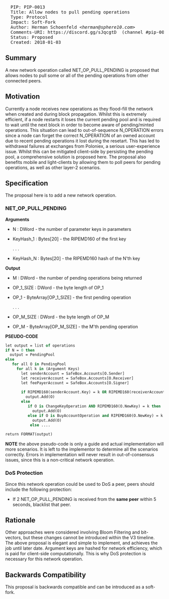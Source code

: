 <pre>
  PIP: PIP-0013
  Title: Allow nodes to pull pending operations
  Type: Protocol
  Impact: Soft-Fork
  Author: Herman Schoenfeld <i>&lt;herman@sphere10.com&gt;</i>
  Comments-URI: https://discord.gg/sJqcgtD  (channel #pip-0013)
  Status: Proposed
  Created: 2018-01-03
</pre>

## Summary

A new network operation called NET_OP_PULL_PENDING is proposed that allows nodes to pull some or all of the pending operations from other connected peers.

## Motivation

Currently a node receives new operations as they flood-fill the network when created and during block propagation. Whilst this is extremely efficient, if a node restarts it loses the current pending pool and is required to wait until the next block in order to become aware of pending/minted operations. This situation can lead to out-of-sequence N_OPERATION errors since a node can forget the correct N_OPERATION of an owned account due to recent pending operations it lost during the resetart. This has led to withdrawal failures at exchanges from Poloniex, a serious user-experience issue.  Whilst this can be mitigated client-side by persisting the pending pool, a comprehensive solution is proposed here. The proposal also benefits mobile and light-clients by allowing them to poll peers for pending operations, as well as other layer-2 scenarios.

## Specification

The proposal here is to add a new network operation. 

### NET_OP_PULL_PENDING

**Arguments** 
- N : DWord  - the number of parameter keys in parameters  
- KeyHash_1 : Bytes[20] - the RIPEMD160 of the first key

  .
  .
  .
 
- KeyHash_N : Bytes[20] - the RIPEMD160 hash of the N'th key

**Output**
- M : DWord - the number of pending operations being returned
- OP_1_SIZE : DWord - the byte length of OP_1
- OP_1 - ByteArray[OP_1_SIZE] - the first pending operation

  .
  .
  .
 
- OP_M_SIZE : DWord - the byte length of OP_M
- OP_M - ByteArray[OP_M_SIZE] - the M'th pending operation

**PSEUDO-CODE**
```pascal
let output = list of operations 
if N = 0 then
  output = PendingPool
else
   for all O in PendingPool
     for all k in (Argument Keys)
       let senderAccount = SafeBox.Accounts[O.Sender]
       let receiverAccount = SafeBox.Accounts[O.Receiver]
       let feePayerAccount = SafeBox.Accounts[O.Signer]
       
       if RIPEMD160(senderAccount.Key) = k OR RIPEMD160(receiverAccount.Key) = k OR RIPEMD160(feePayerAccount.Key) = k then
         output.Add(O)
       else
          if O is ChangeKeyOperation AND RIPEMD160(O.NewKey) = k then
            output.Add(O)
          else if O is BuyAccountOperation and RIPEMD160(O.NewKey) = k then
            output.Add(O)
           else ....
            
return FORMAT(output)
```

**NOTE** the above pseudo-code is only a guide and actual implementation will more scenarios. It is left to the implementor to determine all the scenarios correctly. Errors in implementation will never result in out-of-consensus issues, since this is a non-critical network operation.
 
### DoS Protection

Since this network operation could be used to DoS a peer, peers should include the following protection:
- If 2 NET_OP_PULL_PENDING is received from the **same peer** within 5 seconds, blacklist that peer.

## Rationale

Other approaches were considered involving Bloom Filtering and bit-vectors, but these changes cannot be introduced within the V3 timeline. The above proposal is elegant and simple to implement, and achieves the job until later date. Argument keys are hashed for network efficiency, which is paid for client-side computationally. This is why DoS protection is necessary for this network operation. 

## Backwards Compatibility

This proposal is backwards compatible and can be introduced as a soft-fork.
